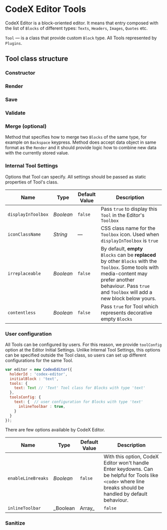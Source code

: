 # CodeX Editor Tools

CodeX Editor is a block-oriented editor. It means that entry composed with the list of `Blocks` of different types: `Texts`, `Headers`, `Images`, `Quotes` etc. 

`Tool` — is a class that provide custom `Block` type. All Tools represented by `Plugins`.

## Tool class structure

### Constructor

### Render

### Save

### Validate

### Merge (optional)

Method that specifies how to merge two `Blocks` of the same type, for example on `Backspace` keypress. 
Method does accept data object in same format as the `Render` and it should provide logic how to combine new 
data with the currently stored value.

### Internal Tool Settings

Options that Tool can specify. All settings should be passed as static properties of Tool's class.

| Name | Type | Default Value | Description |
| -- | -- | -- | -- |
| `displayInToolbox` | _Boolean_ | `false` | Pass `true` to display this `Tool` in the Editor's `Toolbox` |
| `iconClassName` | _String_ | — | CSS class name for the `Toolbox` icon. Used when `displayInToolbox` is `true` |
| `irreplaceable` | _Boolean_ | `false` | By default, **empty** `Blocks` can be **replaced** by other `Blocks` with the `Toolbox`. Some tools with media-content may prefer another behaviour. Pass `true` and `Toolbox` will add a new block below yours.  |
| `contentless` | _Boolean_ | `false` | Pass `true` for Tool which represents decorative empty `Blocks` |

### User configuration

All Tools can be configured by users. For this reason, we provide `toolConfig` option at the Editor Initial Settings. 
Unlike Internal Tool Settings, this options can be specified outside the Tool class, 
so users can set up different configurations for the same Tool.

```js 
var editor = new CodexEditor({
  holderId : 'codex-editor',
  initialBlock : 'text',
  tools: {
    text: Text // 'Text' Tool class for Blocks with type 'text'
  }, 
  toolsConfig: {
    text: {  // user configuration for Blocks with type 'text'
      inlineToolbar : true,
    }
  }
});
```

There are few options available by CodeX Editor.

| Name | Type | Default Value | Description |
| -- | -- | -- | -- |
| `enableLineBreaks` | _Boolean_ | `false` | With this option, CodeX Editor won't handle Enter keydowns. Can be helpful for Tools like `<code>` where line breaks should be handled by default behaviour. |
| `inlineToolbar` | _Boolean|Array_ | `false` | Pass `true` to enable the Inline Toolbar with all Tools, or pass an array with specified Tools list |



### Sanitize 

